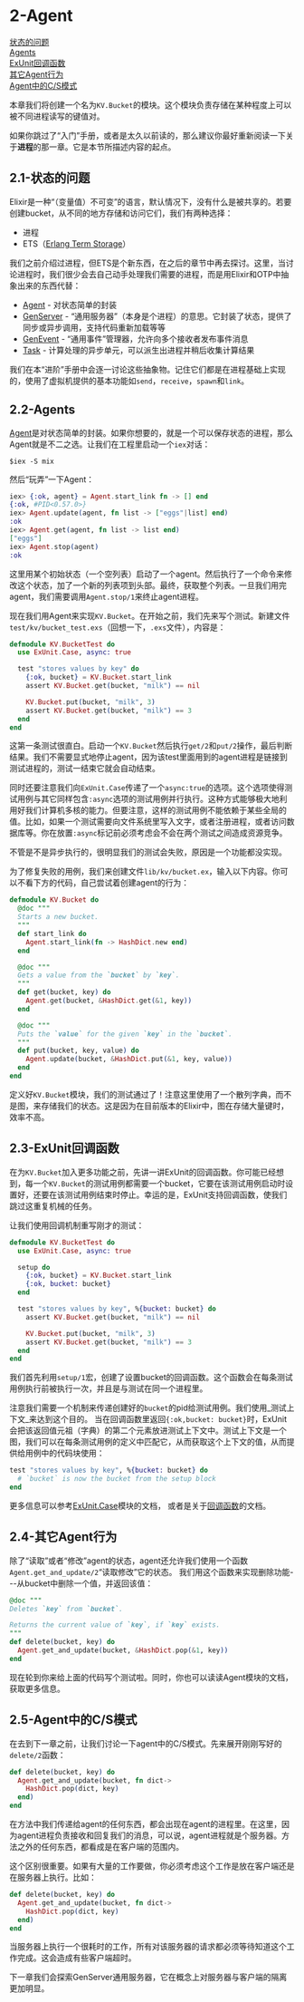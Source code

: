 2-Agent
========
[状态的问题]()  
[Agents]()  
[ExUnit回调函数]()  
[其它Agent行为]()  
[Agent中的C/S模式]()  

本章我们将创建一个名为```KV.Bucket```的模块。这个模块负责存储在某种程度上可以被不同进程读写的键值对。

如果你跳过了“入门”手册，或者是太久以前读的，那么建议你最好重新阅读一下关于**进程**的那一章。它是本节所描述内容的起点。

## 2.1-状态的问题
Elixir是一种“（变量值）不可变”的语言，默认情况下，没有什么是被共享的。若要创建bucket，从不同的地方存储和访问它们，我们有两种选择：
* 进程
* ETS（[Erlang Term Storage](http://sdbranch/Tree/Tree.aspx)）

我们之前介绍过进程，但ETS是个新东西，在之后的章节中再去探讨。这里，当讨论进程时，我们很少会去自己动手处理我们需要的进程，而是用Elixir和OTP中抽象出来的东西代替：  
* [Agent](http://elixir-lang.org/docs/stable/elixir/Agent.html) - 对状态简单的封装
* [GenServer](http://elixir-lang.org/docs/stable/elixir/GenServer.html) - “通用服务器”（本身是个进程）的意思。它封装了状态，提供了同步或异步调用，支持代码重新加载等等
* [GenEvent](http://elixir-lang.org/docs/stable/elixir/GenEvent.html) - “通用事件”管理器，允许向多个接收者发布事件消息
* [Task](http://elixir-lang.org/docs/stable/elixir/Task.html) - 计算处理的异步单元，可以派生出进程并稍后收集计算结果

我们在本“进阶”手册中会逐一讨论这些抽象物。记住它们都是在进程基础上实现的，使用了虚拟机提供的基本功能如```send```，```receive```，```spawn```和```link```。

## 2.2-Agents
[Agent](http://elixir-lang.org/docs/stable/elixir/Agent.html)是对状态简单的封装。如果你想要的，就是一个可以保存状态的进程，那么Agent就是不二之选。让我们在工程里启动一个```iex```对话：
```
$iex -S mix
```
然后“玩弄”一下Agent：
```elixir
iex> {:ok, agent} = Agent.start_link fn -> [] end
{:ok, #PID<0.57.0>}
iex> Agent.update(agent, fn list -> ["eggs"|list] end)
:ok
iex> Agent.get(agent, fn list -> list end)
["eggs"]
iex> Agent.stop(agent)
:ok
```
这里用某个初始状态（一个空列表）启动了一个agent。然后执行了一个命令来修改这个状态，加了一个新的列表项到头部。最终，获取整个列表。一旦我们用完agent，我们需要调用```Agent.stop/1```来终止agent进程。

现在我们用Agent来实现```KV.Bucket```。在开始之前，我们先来写个测试。新建文件```test/kv/bucket_test.exs```（回想一下，```.exs```文件），内容是：
```elixir
defmodule KV.BucketTest do
  use ExUnit.Case, async: true

  test "stores values by key" do
    {:ok, bucket} = KV.Bucket.start_link
    assert KV.Bucket.get(bucket, "milk") == nil

    KV.Bucket.put(bucket, "milk", 3)
    assert KV.Bucket.get(bucket, "milk") == 3
  end
end
```

这第一条测试很直白。启动一个```KV.Bucket```然后执行```get/2```和```put/2```操作，最后判断结果。我们不需要显式地停止agent，因为该test里面用到的agent进程是链接到测试进程的，测试一结束它就会自动结束。

同时还要注意我们向```ExUnit.Case```传递了一个```async:true```的选项。这个选项使得测试用例与其它同样包含```:async```选项的测试用例并行执行。这种方式能够极大地利用好我们计算机多核的能力。但要注意，这样的测试用例不能依赖于某些全局的值。比如，如果一个测试需要向文件系统里写入文字，或者注册进程，或者访问数据库等。你在放置```:async```标记前必须考虑会不会在两个测试之间造成资源竞争。

不管是不是异步执行的，很明显我们的测试会失败，原因是一个功能都没实现。

为了修复失败的用例，我们来创建文件```lib/kv/bucket.ex```，输入以下内容。你可以不看下方的代码，自己尝试着创建agent的行为：
```elixir
defmodule KV.Bucket do
  @doc """
  Starts a new bucket.
  """
  def start_link do
    Agent.start_link(fn -> HashDict.new end)
  end

  @doc """
  Gets a value from the `bucket` by `key`.
  """
  def get(bucket, key) do
    Agent.get(bucket, &HashDict.get(&1, key))
  end

  @doc """
  Puts the `value` for the given `key` in the `bucket`.
  """
  def put(bucket, key, value) do
    Agent.update(bucket, &HashDict.put(&1, key, value))
  end
end
```
定义好```KV.Bucket```模块，我们的测试通过了！注意这里使用了一个散列字典，而不是图，来存储我们的状态。这是因为在目前版本的Elixir中，图在存储大量键时，效率不高。

## 2.3-ExUnit回调函数
在为```KV.Bucket```加入更多功能之前，先讲一讲ExUnit的回调函数。你可能已经想到，每一个```KV.Bucket```的测试用例都需要一个bucket，它要在该测试用例启动时设置好，还要在该测试用例结束时停止。幸运的是，ExUnit支持回调函数，使我们跳过这重复机械的任务。

让我们使用回调机制重写刚才的测试：
```elixir
defmodule KV.BucketTest do
  use ExUnit.Case, async: true

  setup do
    {:ok, bucket} = KV.Bucket.start_link
    {:ok, bucket: bucket}
  end

  test "stores values by key", %{bucket: bucket} do
    assert KV.Bucket.get(bucket, "milk") == nil

    KV.Bucket.put(bucket, "milk", 3)
    assert KV.Bucket.get(bucket, "milk") == 3
  end
end
```

我们首先利用```setup/1```宏，创建了设置bucket的回调函数。这个函数会在每条测试用例执行前被执行一次，并且是与测试在同一个进程里。

注意我们需要一个机制来传递创建好的```bucket```的pid给测试用例。我们使用_测试上下文_来达到这个目的。
当在回调函数里返回```{:ok,bucket: bucket}```时，ExUnit会把该返回值元祖（字典）的第二个元素放进测试上下文中。测试上下文是一个图，我们可以在每条测试用例的定义中匹配它，从而获取这个上下文的值，从而提供给用例中的代码块使用：
```elixir
test "stores values by key", %{bucket: bucket} do
  # `bucket` is now the bucket from the setup block
end
```
更多信息可以参考[ExUnit.Case](http://elixir-lang.org/docs/stable/ex_unit/ExUnit.Case.html)模块的文档，
或者是关于[回调函数](http://elixir-lang.org/docs/stable/ex_unit/ExUnit.Callbacks.html)的文档。

## 2.4-其它Agent行为

除了“读取”或者“修改”agent的状态，agent还允许我们使用一个函数```Agent.get_and_update/2```“读取修改”它的状态。
我们用这个函数来实现删除功能---从bucket中删除一个值，并返回该值：
```elixir
@doc """
Deletes `key` from `bucket`.

Returns the current value of `key`, if `key` exists.
"""
def delete(bucket, key) do
  Agent.get_and_update(bucket, &HashDict.pop(&1, key))
end
```

现在轮到你来给上面的代码写个测试啦。同时，你也可以读读Agent模块的文档，获取更多信息。

## 2.5-Agent中的C/S模式

在去到下一章之前，让我们讨论一下agent中的C/S模式。先来展开刚刚写好的```delete/2```函数：
```elixir
def delete(bucket, key) do
  Agent.get_and_update(bucket, fn dict->
    HashDict.pop(dict, key)
  end)
end
```

在方法中我们传递给agent的任何东西，都会出现在agent的进程里。在这里，因为agent进程负责接收和回复我们的消息，可以说，agent进程就是个服务器。方法之外的任何东西，都看成是在客户端的范围内。

这个区别很重要。如果有大量的工作要做，你必须考虑这个工作是放在客户端还是在服务器上执行。比如：
```elixir
def delete(bucket, key) do
  Agent.get_and_update(bucket, fn dict->
    HashDict.pop(dict, key)
  end)
end
```

当服务器上执行一个很耗时的工作，所有对该服务器的请求都必须等待知道这个工作完成。这会造成有些客户端超时。

下一章我们会探索GenServer通用服务器，它在概念上对服务器与客户端的隔离更加明显。



































